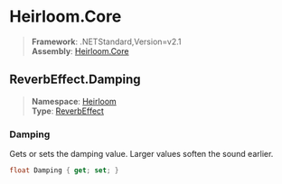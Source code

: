 # Heirloom.Core

> **Framework**: .NETStandard,Version=v2.1  
> **Assembly**: [Heirloom.Core][0]  

## ReverbEffect.Damping

> **Namespace**: [Heirloom][0]  
> **Type**: [ReverbEffect][1]  

### Damping

Gets or sets the damping value. Larger values soften the sound earlier.

```cs
float Damping { get; set; }
```

[0]: ../Heirloom.Core.md
[1]: Heirloom.ReverbEffect.md
